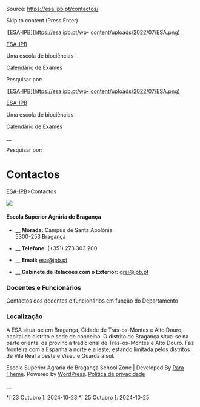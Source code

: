 Source: https://esa.ipb.pt/contactos/

Skip to content (Press Enter)

[![ESA-IPB](https://esa.ipb.pt/wp-
content/uploads/2022/07/ESA.png)](https://esa.ipb.pt/)

[ESA-IPB](https://esa.ipb.pt/)

Uma escola de biociências

[Calendário de Exames](https://esa.ipb.pt/horarios/)

Pesquisar por:

  

  

  

  

  

[![ESA-IPB](https://esa.ipb.pt/wp-
content/uploads/2022/07/ESA.png)](https://esa.ipb.pt/)

[ESA-IPB](https://esa.ipb.pt/)

Uma escola de biociências

[Calendário de Exames](https://esa.ipb.pt/horarios/)

  

__

Pesquisar por:

# Contactos

[ESA-IPB](https://esa.ipb.pt)>Contactos

![](https://esa.ipb.pt/wp-content/uploads/2022/08/02_aesab.jpg)

#### Escola Superior Agrária de Bragança

  * __ **Morada:** Campus de Santa Apolónia  
5300-253 Bragança

  * __ **Telefone:** (+351) 273 303 200
  * __ **Email:** esa@ipb.pt
  * __ **Gabinete de Relações com o Exterior:** grei@ipb.pt

### Docentes e Funcionários

Contactos dos docentes e funcionários em função do Departamento

  

### Localização

A ESA situa-se em Bragança, Cidade de Trás-os-Montes e Alto Douro, capital de
distrito e sede de concelho. O distrito de Bragança situa-se na parte oriental
da província tradicional de Trás-os-Montes e Alto Douro. Faz fronteira com a
Espanha a norte e a leste, estando limitada pelos distritos de Vila Real a
oeste e Viseu e Guarda a sul.

  

Escola Superior Agrária de Bragança  School Zone | Developed By [Rara Theme](https://rarathemes.com/). Powered by [WordPress](https://wordpress.org/).  [Política de privacidade](https://esa.ipb.pt/politica-de-privacidade/)

__

  *[ 23 Outubro ]: 2024-10-23
  *[ 25 Outubro ]: 2024-10-25